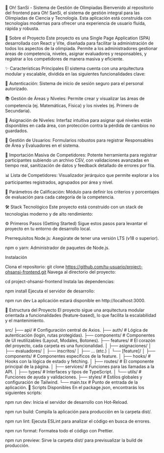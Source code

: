 🏅 Oh! SanSi - Sistema de Gestión de Olimpiadas
Bienvenido al repositorio del frontend para Oh! SanSi, el sistema de gestión integral para las Olimpiadas de Ciencia y Tecnología. Esta aplicación está construida con tecnologías modernas para ofrecer una experiencia de usuario fluida, rápida y robusta.

🚀 Sobre el Proyecto
Este proyecto es una Single Page Application (SPA) desarrollada con React y Vite, diseñada para facilitar la administración de todos los aspectos de la olimpiada. Permite a los administradores gestionar áreas de competencia, niveles, asignar evaluadores y responsables, y registrar a los competidores de manera masiva y eficiente.

✨ Características Principales
El sistema cuenta con una arquitectura modular y escalable, dividida en las siguientes funcionalidades clave:

🔐 Autenticación: Sistema de inicio de sesión seguro para el personal autorizado.

📚 Gestión de Áreas y Niveles: Permite crear y visualizar las áreas de competencia (ej. Matemáticas, Física) y los niveles (ej. Primero de Secundaria).

🔗 Asignación de Niveles: Interfaz intuitiva para asignar qué niveles están disponibles en cada área, con protección contra la pérdida de cambios no guardados.

👥 Gestión de Usuarios: Formularios robustos para registrar Responsables de Área y Evaluadores en el sistema.

📄 Importación Masiva de Competidores: Potente herramienta para registrar participantes subiendo un archivo CSV, con validaciones avanzadas en tiempo real, sanitización de datos y feedback detallado de errores por fila.

📊 Lista de Competidores: Visualizador jerárquico que permite explorar a los participantes registrados, agrupados por área y nivel.

📝 Parámetros de Calificación: Módulo para definir los criterios y porcentajes de evaluación para cada categoría de la competencia.

🛠️ Stack Tecnológico
Este proyecto está construido con un stack de tecnologías moderno y de alto rendimiento:

⚙️ Primeros Pasos (Getting Started)
Sigue estos pasos para levantar el proyecto en tu entorno de desarrollo local.

Prerrequisitos
Node.js: Asegúrate de tener una versión LTS (v18 o superior).

npm o yarn: Administrador de paquetes de Node.js.

Instalación

Clona el repositorio:
git clone https://github.com/tu-usuario/project-ohsansi-frontend.git
Navega al directorio del proyecto:

cd project-ohsansi-frontend
Instala las dependencias:

npm install
Ejecuta el servidor de desarrollo:

npm run dev
La aplicación estará disponible en http://localhost:3000.

📂 Estructura del Proyecto
El proyecto sigue una arquitectura modular orientada a funcionalidades (feature-based), lo que facilita la escalabilidad y el mantenimiento.

src/
├── api/          # Configuración central de Axios.
├── auth/         # Lógica de autenticación (login, rutas protegidas).
├── components/   # Componentes de UI reutilizables (Layout, Modales, Botones).
├── features/     # El corazón del proyecto, cada carpeta es una funcionalidad.
│   ├── asignaciones/
│   ├── evaluadores/
│   ├── inscritos/
│   ├── ... (etc.)
│   └── [feature]/
│       ├── components/ # Componentes específicos de la feature.
│       ├── hooks/      # Hooks con la lógica de estado y fetching.
│       ├── routes/     # El componente principal de la página.
│       ├── services/   # Funciones para las llamadas a la API.
│       ├── types/      # Interfaces y tipos de TypeScript.
│       └── utils/      # Funciones de ayuda y validaciones.
├── styles/       # Estilos globales y configuración de Tailwind.
└── main.tsx      # Punto de entrada de la aplicación.
📜 Scripts Disponibles
En el package.json, encontrarás los siguientes scripts:

npm run dev: Inicia el servidor de desarrollo con Hot-Reload.

npm run build: Compila la aplicación para producción en la carpeta dist/.

npm run lint: Ejecuta ESLint para analizar el código en busca de errores.

npm run format: Formatea todo el código con Prettier.

npm run preview: Sirve la carpeta dist/ para previsualizar la build de producción.